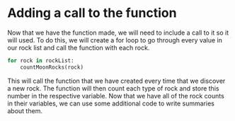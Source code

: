 # Adding a call to the function

Now that we have the function made, we will need to include a call to it so it will used. To do this, we will create a for loop to go through every value in our rock list and call the function with each rock.

```python
for rock in rockList:
    countMoonRocks(rock)
```

This will call the function that we have created every time that we discover a new rock. The function will then count each type of rock and store this number in the respective variable. Now that we have all of the rock counts in their variables, we can use some additional code to write summaries about them.
